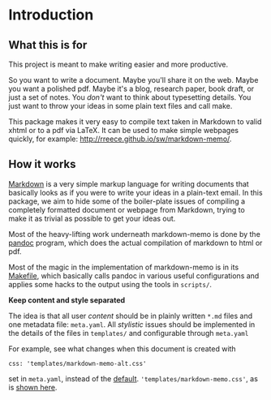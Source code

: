 Introduction
===============================================================================


What this is for
-------------------------------------------------------------------------------

This project is meant to make writing easier and more productive.

So you want to write a document. Maybe you'll share it on the web.
Maybe you want a polished pdf. Maybe it's a blog, research paper, book draft,
or just a set of notes.
You *don't* want to think about typesetting details.
You just want to throw your ideas in some plain text files and call make.

This package makes it very easy to compile text taken in Markdown to valid
xhtml or to a pdf via LaTeX. It can be used to make simple webpages quickly,
for example: <http://rreece.github.io/sw/markdown-memo/>.


How it works
-------------------------------------------------------------------------------

[Markdown](https://daringfireball.net/projects/markdown/)
is a very simple markup language for writing documents
that basically looks as if you were to write your ideas in a plain-text
email.  In this package, we aim to hide some of the boiler-plate issues
of compiling a completely formatted document or webpage from Markdown,
trying to make it as trivial as possible to get your ideas out.

Most of the heavy-lifting work underneath markdown-memo is done
by the [pandoc](http://pandoc.org/) program, which does the actual
compilation of markdown to html or pdf.

Most of the magic in the implementation of markdown-memo
is in its [Makefile](https://github.com/rreece/markdown-memo/blob/master/Makefile),
which basically calls pandoc in various useful configurations
and applies some hacks to the output using the tools in `scripts/`.

**Keep content and style separated**

The idea is that all user *content* should be in plainly written `*.md` files
and one metadata file: `meta.yaml`.
All *stylistic* issues should be implemented in the details of the files
in `templates/` and configurable through `meta.yaml`

For example, see what changes when this document is created with

    css: 'templates/markdown-memo-alt.css'

set in `meta.yaml`, instead of the [default](http://rreece.github.io/sw/markdown-memo/01-introduction.html).
`'templates/markdown-memo.css'`,
as is [shown here](http://rreece.github.io/sw/markdown-memo-alt/01-introduction.html).

